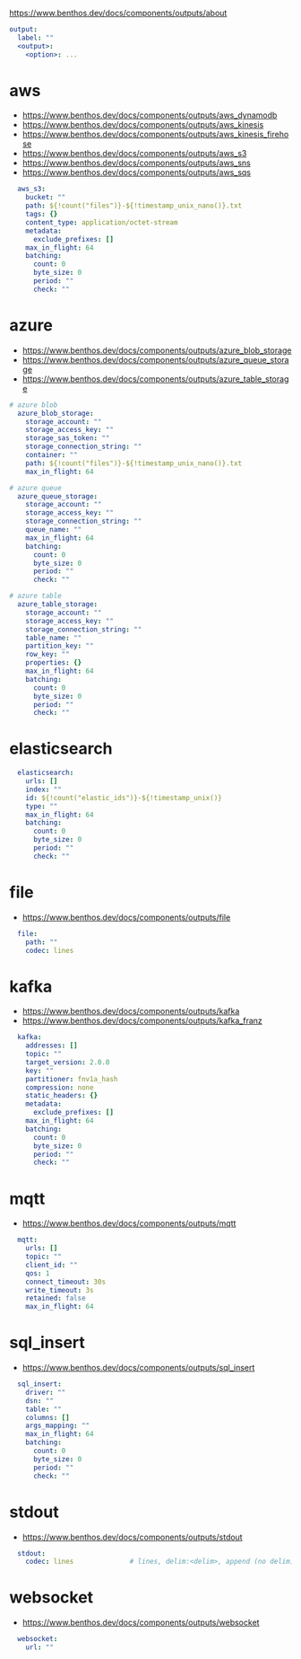 https://www.benthos.dev/docs/components/outputs/about

```yaml
output:
  label: ""
  <output>:
    <option>: ...
```

# aws

- https://www.benthos.dev/docs/components/outputs/aws_dynamodb
- https://www.benthos.dev/docs/components/outputs/aws_kinesis
- https://www.benthos.dev/docs/components/outputs/aws_kinesis_firehose
- https://www.benthos.dev/docs/components/outputs/aws_s3
- https://www.benthos.dev/docs/components/outputs/aws_sns
- https://www.benthos.dev/docs/components/outputs/aws_sqs

```yaml
  aws_s3:
    bucket: ""
    path: ${!count("files")}-${!timestamp_unix_nano()}.txt
    tags: {}
    content_type: application/octet-stream
    metadata:
      exclude_prefixes: []
    max_in_flight: 64
    batching:
      count: 0
      byte_size: 0
      period: ""
      check: ""
```

# azure

- https://www.benthos.dev/docs/components/outputs/azure_blob_storage
- https://www.benthos.dev/docs/components/outputs/azure_queue_storage
- https://www.benthos.dev/docs/components/outputs/azure_table_storage

```yaml
# azure blob
  azure_blob_storage:
    storage_account: ""
    storage_access_key: ""
    storage_sas_token: ""
    storage_connection_string: ""
    container: ""
    path: ${!count("files")}-${!timestamp_unix_nano()}.txt
    max_in_flight: 64

# azure queue
  azure_queue_storage:
    storage_account: ""
    storage_access_key: ""
    storage_connection_string: ""
    queue_name: ""
    max_in_flight: 64
    batching:
      count: 0
      byte_size: 0
      period: ""
      check: ""

# azure table
  azure_table_storage:
    storage_account: ""
    storage_access_key: ""
    storage_connection_string: ""
    table_name: ""
    partition_key: ""
    row_key: ""
    properties: {}
    max_in_flight: 64
    batching:
      count: 0
      byte_size: 0
      period: ""
      check: ""
```



# elasticsearch

```yaml
  elasticsearch:
    urls: []
    index: ""
    id: ${!count("elastic_ids")}-${!timestamp_unix()}
    type: ""
    max_in_flight: 64
    batching:
      count: 0
      byte_size: 0
      period: ""
      check: ""
```

# file

- https://www.benthos.dev/docs/components/outputs/file

```yaml
  file:
    path: ""
    codec: lines
```

# kafka

- https://www.benthos.dev/docs/components/outputs/kafka
- https://www.benthos.dev/docs/components/outputs/kafka_franz

```yaml
  kafka:
    addresses: []
    topic: ""
    target_version: 2.0.0
    key: ""
    partitioner: fnv1a_hash
    compression: none
    static_headers: {}
    metadata:
      exclude_prefixes: []
    max_in_flight: 64
    batching:
      count: 0
      byte_size: 0
      period: ""
      check: ""
```

# mqtt

- https://www.benthos.dev/docs/components/outputs/mqtt

```yaml
  mqtt:
    urls: []
    topic: ""
    client_id: ""
    qos: 1
    connect_timeout: 30s
    write_timeout: 3s
    retained: false
    max_in_flight: 64
```

# sql_insert

- https://www.benthos.dev/docs/components/outputs/sql_insert

```yaml
  sql_insert:
    driver: ""
    dsn: ""
    table: ""
    columns: []
    args_mapping: ""
    max_in_flight: 64
    batching:
      count: 0
      byte_size: 0
      period: ""
      check: ""
```

# stdout

- https://www.benthos.dev/docs/components/outputs/stdout

```yaml
  stdout:
    codec: lines              # lines, delim:<delim>, append (no delim)
```

# websocket

- https://www.benthos.dev/docs/components/outputs/websocket

```yaml
  websocket:
    url: ""
```

